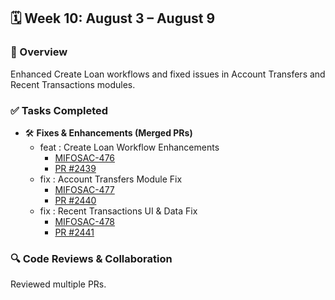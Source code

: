## 🗓️ Week 10: August 3 – August 9

### 🧩 Overview
Enhanced Create Loan workflows and fixed issues in Account Transfers and Recent Transactions modules.

### ✅ Tasks Completed
- 🛠 **Fixes & Enhancements (Merged PRs)**
  - feat : Create Loan Workflow Enhancements  
    - [MIFOSAC-476](https://mifosforge.jira.com/browse/MIFOSAC-476)  
    - [PR #2439](https://github.com/openMF/android-client/pull/2439)
  - fix : Account Transfers Module Fix  
    - [MIFOSAC-477](https://mifosforge.jira.com/browse/MIFOSAC-477)  
    - [PR #2440](https://github.com/openMF/android-client/pull/2440)
  - fix : Recent Transactions UI & Data Fix  
    - [MIFOSAC-478](https://mifosforge.jira.com/browse/MIFOSAC-478)  
    - [PR #2441](https://github.com/openMF/android-client/pull/2441)

### 🔍 Code Reviews & Collaboration
Reviewed multiple PRs.
